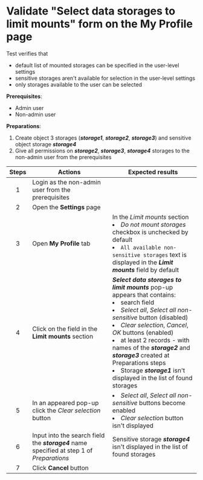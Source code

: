# Validate "Select data storages to limit mounts" form on the My Profile page 

Test verifies that 
- default list of mounted storages can be specified in the user-level settings
- sensitive storages aren't available for selection in the user-level settings
- only storages available to the user can be selected

**Prerequisites**:
- Admin user
- Non-admin user

**Preparations**:
1. Create object 3 storages (***storage1***, ***storage2***, ***storage3***) and sensitive object storage ***storage4***
2. Give all permissions on ***storage2***, ***storage3***, ***storage4*** storages to the non-admin user from the prerequisites

| Steps | Actions | Expected results |
| :---: | --- | --- |
| 1 | Login as the non-admin user from the prerequisites | |
| 2 | Open the **Settings** page
| 3 | Open **My Profile** tab | In the *Limit mounts* section <li> *Do not mount storages* checkbox is unchecked by default <li> `All available non-sensitive storages` text is displayed in the ***Limit mounts*** field by default |
| 4 | Click on the field in the **Limit mounts** section | ***Select data storages to limit mounts*** pop-up appears that contains: <li> search field <li> *Select all*, *Select all non-sensitive* button (disabled) <li> *Clear selection*, *Cancel*, *OK* buttons (enabled) <li> at least 2 records - with names of the ***storage2*** and ***storage3*** created at Preparations steps <li> Storage ***storage1*** isn't displayed in the list of found storages |
| 5 | In an appeared pop-up click the *Clear selection* button | <li> *Select all*, *Select all non-sensitive* buttons become enabled <li> *Clear selection* button isn't displayed |
| 6 | Input into the search field the ***storage4*** name specified at step 1 of *Preparations* | Sensitive storage ***storage4*** isn't displayed in the list of found storages |
| 7 | Click **Cancel** button | |